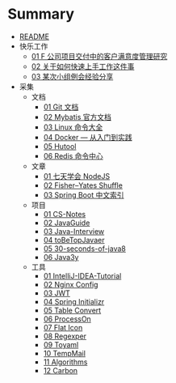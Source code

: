 # Summary

* [README](README.md)
* 快乐工作
    * [01 F 公司项目交付中的客户满意度管理研究](快乐工作/01-F公司项目交付中的客户满意度管理研究.md)
    * [02 关于如何快速上手工作这件事](快乐工作/02-关于如何快速上手工作这件事.md)
    * [03 某次小组例会经验分享](快乐工作/03-某次小组例会经验分享.md)
* 采集
    * 文档
        * [01 Git 文档](https://git-scm.com/book/zh/v2)
        * [02 Mybatis 官方文档](https://mybatis.org/mybatis-3/zh/index.html)
        * [03 Linux 命令大全](https://man.linuxde.net/)
        * [04 Docker — 从入门到实践](https://yeasy.gitbooks.io/docker_practice/)
        * [05 Hutool](https://hutool.cn/docs)
        * [06 Redis 命令中心](http://www.redis.cn/commands.html)
    * 文章
        * [01 七天学会 NodeJS](https://nqdeng.github.io/7-days-nodejs/)
        * [02 Fisher–Yates Shuffle](https://bost.ocks.org/mike/shuffle/)
        * [03 Spring Boot 中文索引](http://springboot.fun/)
    * 项目
        * [01 CS-Notes](https://github.com/CyC2018/CS-Notes)
        * [02 JavaGuide](https://github.com/Snailclimb/JavaGuide)
        * [03 Java-Interview](https://github.com/shishan100/Java-Interview-Advanced)
        * [04 toBeTopJavaer](https://github.com/hollischuang/toBeTopJavaer)
        * [05 30-seconds-of-java8](https://github.com/biezhi/30-seconds-of-java8)
        * [06 Java3y](https://github.com/ZhongFuCheng3y/3y)
    * 工具
        * [01 IntelliJ-IDEA-Tutorial](https://github.com/judasn/IntelliJ-IDEA-Tutorial/blob/master/keymap-introduce.md)
        * [02 Nginx Config](https://www.digitalocean.com/community/tools/nginx)
        * [03 JWT](https://jwt.io/)
        * [04 Spring Initializr](https://start.spring.io/)
        * [05 Table Convert](https://tableconvert.com/)
        * [06 ProcessOn](https://www.processon.com)
        * [07 Flat Icon](https://www.flaticon.com/)
        * [08 Regexper](https://regexper.com/)
        * [09 Toyaml](https://www.toyaml.com/index.html)
        * [10 TempMail](https://temp-mail.org/zh/)
        * [11 Algorithms](https://www.cs.usfca.edu/~galles/visualization/Algorithms.html)
        * [12 Carbon](https://carbon.now.sh/)

